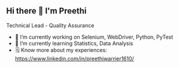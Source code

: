 ## Hi there 👋 I'm Preethi
Technical Lead - Quality Assurance

- 🔭 I’m currently working on Selenium, WebDriver, Python, PyTest
- 🌱 I’m currently learning Statistics, Data Analysis
- 🗒️ Know more about my experiences: https://www.linkedin.com/in/preethiwarrier1610/ 

<!--
**pre-coder-tech/pre-coder-tech** is a ✨ _special_ ✨ repository because its `README.md` (this file) appears on your GitHub profile.

Here are some ideas to get you started:

- 🔭 I’m currently working on ...
- 🌱 I’m currently learning ...
- 👯 I’m looking to collaborate on ...
- 🤔 I’m looking for help with ...
- 💬 Ask me about ...
- 📫 How to reach me: ...
- 😄 Pronouns: ...
- ⚡ Fun fact: ...
-->
